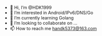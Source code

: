- 👋 Hi, I’m @HDK1999
- 👀 I’m interested in Android/IPv6/DNS/Go
- 🌱 I’m currently learning Golang
- 💞️ I’m looking to collaborate on ...
- 📫 How to reach me handk5373@163.com

<!---
HDK1999/HDK1999 is a ✨ special ✨ repository because its `README.md` (this file) appears on your GitHub profile.
You can click the Preview link to take a look at your changes.
--->
